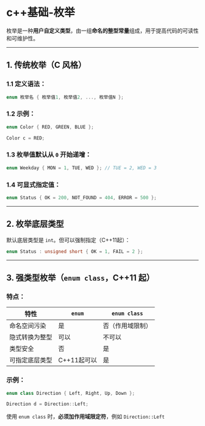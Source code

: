# c++基础-枚举

枚举是一种**用户自定义类型**，由一组**命名的整型常量**组成，用于提高代码的可读性和可维护性。

---

## 1. 传统枚举（C 风格）

### 1.1 定义语法：

```cpp
enum 枚举名 { 枚举值1, 枚举值2, ..., 枚举值N };
```

### 1.2 示例：

```cpp
enum Color { RED, GREEN, BLUE };

Color c = RED;
```

### 1.3 枚举值默认从 `0` 开始递增：

```cpp
enum Weekday { MON = 1, TUE, WED }; // TUE = 2, WED = 3
```

### 1.4 可显式指定值：

```cpp
enum Status { OK = 200, NOT_FOUND = 404, ERROR = 500 };
```

---

## 2. 枚举底层类型

默认底层类型是 `int`。但可以强制指定（C++11起）：

```cpp
enum Status : unsigned short { OK = 1, FAIL = 2 };
```

---

## 3. 强类型枚举（`enum class`，C++11 起）

### 特点：

| 特性 | `enum` | `enum class` |
|------|--------|--------------|
| 命名空间污染 | 是 | 否（作用域限制） |
| 隐式转换为整型 | 可以 | 不可以 |
| 类型安全 | 否 | 是 |
| 可指定底层类型 | C++11起可以 | 是 |

### 示例：

```cpp
enum class Direction { Left, Right, Up, Down };

Direction d = Direction::Left;
```

使用 `enum class` 时，**必须加作用域限定符**，例如 `Direction::Left`


